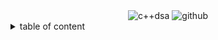 <div align="center">
    <img src="https://img.shields.io/badge/C%2B%2B_DSA-GITHUB-RESOURCES?style=flat-square" alt="c++dsa">
    <img src="https://img.shields.io/badge/KAVINGAM-white?style=flat-square&logo=github&logoColor=black" alt="github">
</div>

<details>
    <summary>table of content</summary>
    <ol>
        <li>
            <a alt="" href="">Chapter1 .Introduction</a>
            <ul>
                <li>
                    <a alt="" href="">1.1 Data Type</a>
                </li>
                <li>
                    <a alt="" href="">1.2 Abstract Data Type</a>
                </li>
                <li>
                    <a alt="" href="">1.3 Data Structures</a>
                    <ul>
                        <a alt="" href="">1.3.1 Linear and Non linear data structure</a>
                    </ul>
                    <ul>
                        <a alt="" href="">1.3.2 Static and dynamic data structure</a>
                    </ul>
                </li>
                <li>
                    <a alt="" href="">Algorithms</a>
                    <ul>
                        <a alt="" href="">Greedy algorithm</a>
                    </ul>
                    <ul>
                        <a alt="" href="">Divide and conquer algorithm</a>
                    </ul>
                    <ul>
                        <a alt="" href="">Backtracking</a>
                    </ul>
                    <ul>
                        <a alt="" href="">Randomized algorithm</a>
                    </ul>
                </li>
                <li>
                    <a alt="" href="">Analysis of algorithms</a>
                    <ul>
                        <a alt="" href="">Big O notation</a>
                    </ul>
                    <ul>
                        <a alt="" href="">Rule for O notation</a>
                    </ul>
                </li>
            </ul>
        </li>
        <li>
            <a alt="" href="">Arrays,Pointers and Structures</a>
            <ul>
                <a alt="" href=""></a>
                <a alt="" href=""></a>
            </ul>
        </li>
        <li>
            <a alt="" href=""></a>
            <ul>
                <a alt="" href=""></a>
                <a alt="" href=""></a>
            </ul>
        </li>
        <li>
            <a alt="" href=""></a>
            <ul>
                <a alt="" href=""></a>
                <a alt="" href=""></a>
            </ul>
        </li>
    </ol>
</details>